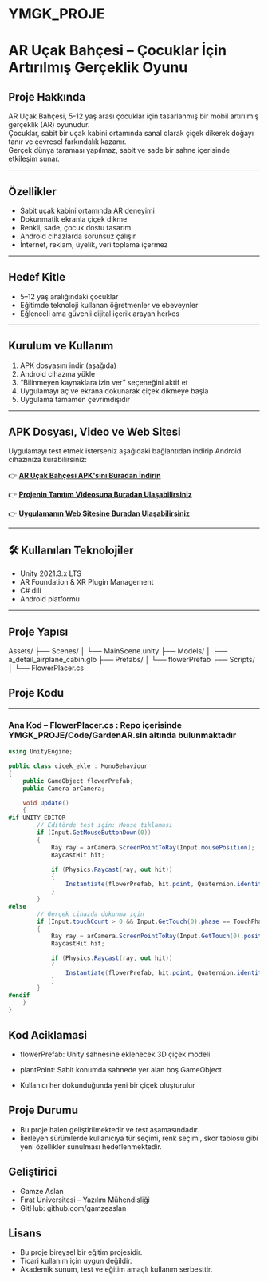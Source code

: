 # YMGK_PROJE
# AR Uçak Bahçesi – Çocuklar İçin Artırılmış Gerçeklik Oyunu

## Proje Hakkında

AR Uçak Bahçesi, 5-12 yaş arası çocuklar için tasarlanmış bir mobil artırılmış gerçeklik (AR) oyunudur.  
Çocuklar, sabit bir uçak kabini ortamında sanal olarak çiçek dikerek doğayı tanır ve çevresel farkındalık kazanır.  
Gerçek dünya taraması yapılmaz, sabit ve sade bir sahne içerisinde etkileşim sunar.

---

##  Özellikler

- Sabit uçak kabini ortamında AR deneyimi  
- Dokunmatik ekranla çiçek dikme  
- Renkli, sade, çocuk dostu tasarım  
- Android cihazlarda sorunsuz çalışır  
- İnternet, reklam, üyelik, veri toplama içermez  

---

##  Hedef Kitle

- 5–12 yaş aralığındaki çocuklar  
- Eğitimde teknoloji kullanan öğretmenler ve ebeveynler  
- Eğlenceli ama güvenli dijital içerik arayan herkes

---

##  Kurulum ve Kullanım

1. APK dosyasını indir (aşağıda)  
2. Android cihazına yükle  
3. “Bilinmeyen kaynaklara izin ver” seçeneğini aktif et  
4. Uygulamayı aç ve ekrana dokunarak çiçek dikmeye başla  
5. Uygulama tamamen çevrimdışıdır

---

##  APK Dosyası, Video ve Web Sitesi

Uygulamayı test etmek isterseniz aşağıdaki bağlantıdan indirip Android cihazınıza kurabilirsiniz:

👉 **[AR Uçak Bahçesi APK'sını Buradan İndirin](https://drive.google.com/drive/folders/1_0MsRg7OLET1hZLb7BtQCeWBhKAFATiH?usp=drive_link)**

👉 **[Projenin Tanıtım Videosuna Buradan Ulaşabilirsiniz](https://drive.google.com/drive/folders/1_0MsRg7OLET1hZLb7BtQCeWBhKAFATiH?usp=drive_link)**

👉 **[Uygulamanın Web Sitesine Buradan Ulaşabilirsiniz](https://sites.google.com/view/skygarden8/ana-sayfa)**




---

## 🛠️ Kullanılan Teknolojiler

- Unity 2021.3.x LTS  
- AR Foundation & XR Plugin Management  
- C# dili  
- Android platformu

---

##  Proje Yapısı

Assets/ ├── Scenes/ │ └── MainScene.unity ├── Models/ │ └── a_detail_airplane_cabin.glb ├── Prefabs/ │ └── flowerPrefab ├── Scripts/ │ └── FlowerPlacer.cs



##  Proje Kodu

---
###  Ana Kod – FlowerPlacer.cs : Repo içerisinde YMGK_PROJE/Code/GardenAR.sln altında bulunmaktadır

```csharp
using UnityEngine;

public class cicek_ekle : MonoBehaviour
{
    public GameObject flowerPrefab;
    public Camera arCamera;

    void Update()
    {
#if UNITY_EDITOR
        // Editörde test için: Mouse tıklaması
        if (Input.GetMouseButtonDown(0))
        {
            Ray ray = arCamera.ScreenPointToRay(Input.mousePosition);
            RaycastHit hit;

            if (Physics.Raycast(ray, out hit))
            {
                Instantiate(flowerPrefab, hit.point, Quaternion.identity);
            }
        }
#else
        // Gerçek cihazda dokunma için
        if (Input.touchCount > 0 && Input.GetTouch(0).phase == TouchPhase.Began)
        {
            Ray ray = arCamera.ScreenPointToRay(Input.GetTouch(0).position);
            RaycastHit hit;

            if (Physics.Raycast(ray, out hit))
            {
                Instantiate(flowerPrefab, hit.point, Quaternion.identity);
            }
        }
#endif
    }
}

```


##  Kod Aciklamasi

- flowerPrefab: Unity sahnesine eklenecek 3D çiçek modeli

- plantPoint: Sabit konumda sahnede yer alan boş GameObject

- Kullanıcı her dokunduğunda yeni bir çiçek oluşturulur

## Proje Durumu

- Bu proje halen geliştirilmektedir ve test aşamasındadır.
- İlerleyen sürümlerde kullanıcıya tür seçimi, renk seçimi, skor tablosu gibi yeni özellikler sunulması hedeflenmektedir.

## Geliştirici
- Gamze Aslan
- Fırat Üniversitesi – Yazılım Mühendisliği
- GitHub: github.com/gamzeaslan

## Lisans
- Bu proje bireysel bir eğitim projesidir.
- Ticari kullanım için uygun değildir.
- Akademik sunum, test ve eğitim amaçlı kullanım serbesttir.
